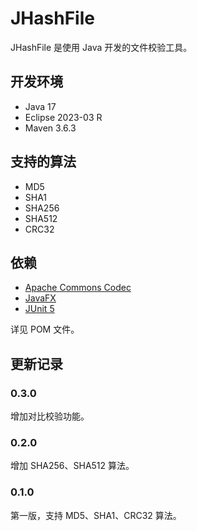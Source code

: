 # JHashFile

JHashFile 是使用 Java 开发的文件校验工具。

## 开发环境

* Java 17
* Eclipse 2023-03 R
* Maven 3.6.3

## 支持的算法

* MD5
* SHA1
* SHA256
* SHA512
* CRC32

## 依赖

* [Apache Commons Codec](https://commons.apache.org/proper/commons-codec)
* [JavaFX](https://openjfx.io)
* [JUnit 5](https://junit.org/junit5)

详见 POM 文件。

## 更新记录

### 0.3.0

增加对比校验功能。

### 0.2.0

增加 SHA256、SHA512 算法。

### 0.1.0

第一版，支持 MD5、SHA1、CRC32 算法。
